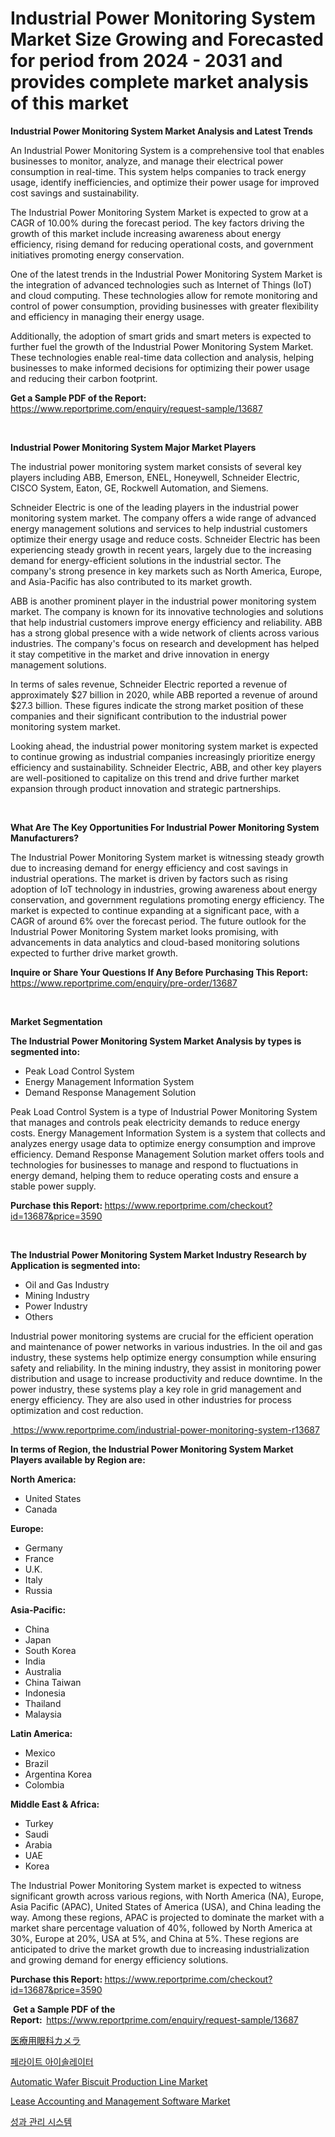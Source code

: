 <p><h1>Industrial Power Monitoring System Market Size Growing and Forecasted for period from 2024 - 2031 and provides complete market analysis of this market</h1></p><p><strong>Industrial Power Monitoring System Market Analysis and Latest Trends</strong></p>
<p><p>An Industrial Power Monitoring System is a comprehensive tool that enables businesses to monitor, analyze, and manage their electrical power consumption in real-time. This system helps companies to track energy usage, identify inefficiencies, and optimize their power usage for improved cost savings and sustainability.</p><p>The Industrial Power Monitoring System Market is expected to grow at a CAGR of 10.00% during the forecast period. The key factors driving the growth of this market include increasing awareness about energy efficiency, rising demand for reducing operational costs, and government initiatives promoting energy conservation.</p><p>One of the latest trends in the Industrial Power Monitoring System Market is the integration of advanced technologies such as Internet of Things (IoT) and cloud computing. These technologies allow for remote monitoring and control of power consumption, providing businesses with greater flexibility and efficiency in managing their energy usage.</p><p>Additionally, the adoption of smart grids and smart meters is expected to further fuel the growth of the Industrial Power Monitoring System Market. These technologies enable real-time data collection and analysis, helping businesses to make informed decisions for optimizing their power usage and reducing their carbon footprint.</p></p>
<p><strong>Get a Sample PDF of the Report:&nbsp;</strong> <a href="https://www.reportprime.com/enquiry/request-sample/13687">https://www.reportprime.com/enquiry/request-sample/13687</a></p>
<p>&nbsp;</p>
<p><strong>Industrial Power Monitoring System Major Market Players</strong></p>
<p><p>The industrial power monitoring system market consists of several key players including ABB, Emerson, ENEL, Honeywell, Schneider Electric, CISCO System, Eaton, GE, Rockwell Automation, and Siemens. </p><p>Schneider Electric is one of the leading players in the industrial power monitoring system market. The company offers a wide range of advanced energy management solutions and services to help industrial customers optimize their energy usage and reduce costs. Schneider Electric has been experiencing steady growth in recent years, largely due to the increasing demand for energy-efficient solutions in the industrial sector. The company's strong presence in key markets such as North America, Europe, and Asia-Pacific has also contributed to its market growth.</p><p>ABB is another prominent player in the industrial power monitoring system market. The company is known for its innovative technologies and solutions that help industrial customers improve energy efficiency and reliability. ABB has a strong global presence with a wide network of clients across various industries. The company's focus on research and development has helped it stay competitive in the market and drive innovation in energy management solutions.</p><p>In terms of sales revenue, Schneider Electric reported a revenue of approximately $27 billion in 2020, while ABB reported a revenue of around $27.3 billion. These figures indicate the strong market position of these companies and their significant contribution to the industrial power monitoring system market.</p><p>Looking ahead, the industrial power monitoring system market is expected to continue growing as industrial companies increasingly prioritize energy efficiency and sustainability. Schneider Electric, ABB, and other key players are well-positioned to capitalize on this trend and drive further market expansion through product innovation and strategic partnerships.</p></p>
<p>&nbsp;</p>
<p><strong>What Are The Key Opportunities For Industrial Power Monitoring System Manufacturers?</strong></p>
<p><p>The Industrial Power Monitoring System market is witnessing steady growth due to increasing demand for energy efficiency and cost savings in industrial operations. The market is driven by factors such as rising adoption of IoT technology in industries, growing awareness about energy conservation, and government regulations promoting energy efficiency. The market is expected to continue expanding at a significant pace, with a CAGR of around 6% over the forecast period. The future outlook for the Industrial Power Monitoring System market looks promising, with advancements in data analytics and cloud-based monitoring solutions expected to further drive market growth.</p></p>
<p><strong>Inquire or Share Your Questions If Any Before Purchasing This Report:</strong> <a href="https://www.reportprime.com/enquiry/pre-order/13687">https://www.reportprime.com/enquiry/pre-order/13687</a></p>
<p>&nbsp;</p>
<p><strong>Market Segmentation</strong></p>
<p><strong>The Industrial Power Monitoring System Market Analysis by types is segmented into:</strong></p>
<p><ul><li>Peak Load Control System</li><li>Energy Management Information System</li><li>Demand Response Management Solution</li></ul></p>
<p><p>Peak Load Control System is a type of Industrial Power Monitoring System that manages and controls peak electricity demands to reduce energy costs. Energy Management Information System is a system that collects and analyzes energy usage data to optimize energy consumption and improve efficiency. Demand Response Management Solution market offers tools and technologies for businesses to manage and respond to fluctuations in energy demand, helping them to reduce operating costs and ensure a stable power supply.</p></p>
<p><strong>Purchase this Report:&nbsp;</strong><a href="https://www.reportprime.com/checkout?id=13687&price=3590">https://www.reportprime.com/checkout?id=13687&price=3590</a></p>
<p>&nbsp;</p>
<p><strong>The Industrial Power Monitoring System Market Industry Research by Application is segmented into:</strong></p>
<p><ul><li>Oil and Gas Industry</li><li>Mining Industry</li><li>Power Industry</li><li>Others</li></ul></p>
<p><p>Industrial power monitoring systems are crucial for the efficient operation and maintenance of power networks in various industries. In the oil and gas industry, these systems help optimize energy consumption while ensuring safety and reliability. In the mining industry, they assist in monitoring power distribution and usage to increase productivity and reduce downtime. In the power industry, these systems play a key role in grid management and energy efficiency. They are also used in other industries for process optimization and cost reduction.</p></p>
<p><a href="https://www.reportprime.com/industrial-power-monitoring-system-r13687">&nbsp;https://www.reportprime.com/industrial-power-monitoring-system-r13687</a></p>
<p><strong>In terms of Region, the Industrial Power Monitoring System Market Players available by Region are:</strong></p>
<p>
    <p> <strong> North America: </strong>
        <ul>
            <li>United States</li>
            <li>Canada</li>
        </ul>
        </p> 
    <p> <strong> Europe: </strong>
        <ul>
            <li>Germany</li>
            <li>France</li>
            <li>U.K.</li>
            <li>Italy</li>
            <li>Russia</li>
        </ul>
        </p> 
    <p> <strong> Asia-Pacific: </strong>
        <ul>
            <li>China</li>
            <li>Japan</li>
            <li>South Korea</li>
            <li>India</li>
            <li>Australia</li>
            <li>China Taiwan</li>
            <li>Indonesia</li>
            <li>Thailand</li>
            <li>Malaysia</li>
        </ul>
        </p> 
    <p> <strong> Latin America: </strong>
        <ul>
            <li>Mexico</li>
            <li>Brazil</li>
            <li>Argentina Korea</li>
            <li>Colombia</li>
        </ul>
        </p> 
    <p> <strong> Middle East & Africa: </strong>
        <ul>
            <li>Turkey</li>
            <li>Saudi</li>
            <li>Arabia</li>
            <li>UAE</li>
            <li>Korea</li>
        </ul>
    </p>
    </p>
<p><p>The Industrial Power Monitoring System market is expected to witness significant growth across various regions, with North America (NA), Europe, Asia Pacific (APAC), United States of America (USA), and China leading the way. Among these regions, APAC is projected to dominate the market with a market share percentage valuation of 40%, followed by North America at 30%, Europe at 20%, USA at 5%, and China at 5%. These regions are anticipated to drive the market growth due to increasing industrialization and growing demand for energy efficiency solutions.</p></p>
<p><strong>Purchase this Report: </strong><a href="https://www.reportprime.com/checkout?id=13687&price=3590">https://www.reportprime.com/checkout?id=13687&price=3590</a></p>
<p>&nbsp;<strong>Get a Sample PDF of the Report:&nbsp;&nbsp;</strong><a href="https://www.reportprime.com/enquiry/request-sample/13687">https://www.reportprime.com/enquiry/request-sample/13687</a></p>
<p><strong></strong></p>
<p><p><a href="https://github.com/mohamedbakry57/Market-Research-Report-List-4/blob/main/8757723107791.md">医療用眼科カメラ</a></p><p><a href="https://github.com/laholand/Market-Research-Report-List-4/blob/main/3714067122720.md">페라이트 아이솔레이터</a></p><p><a href="https://medium.com/@gracielawharris42024/automatic-wafer-biscuit-production-line-industry-analysis-report-its-market-size-share-trends-by-9e76b2139da4">Automatic Wafer Biscuit Production Line Market</a></p><p><a href="https://github.com/mdhefjumiah/Market-Research-Report-List-1/blob/main/lease-accounting-and-management-software-market.md">Lease Accounting and Management Software Market</a></p><p><a href="https://medium.com/@cheddar67856/%EA%B8%80%EB%A1%9C%EB%B2%8C-%EC%84%B1%EA%B3%BC-%EA%B4%80%EB%A6%AC-%EC%8B%9C%EC%8A%A4%ED%85%9C-%EC%8B%9C%EC%9E%A5-%EA%B7%9C%EB%AA%A8%EB%8A%94-%EC%97%B0%ED%8F%89%EA%B7%A0-%EC%84%B1%EC%9E%A5%EB%A5%A0%EC%9D%B4-7-1-%EC%97%90-b386d3d6e3c2">성과 관리 시스템</a></p></p>